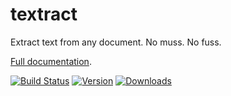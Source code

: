 textract
========

Extract text from any document. No muss. No fuss.

[Full documentation](http://textract.readthedocs.org).

[![Build Status](https://travis-ci.org/deanmalmgren/textract.svg?branch=master)](https://travis-ci.org/deanmalmgren/textract)
[![Version](https://pypip.in/v/textract/badge.png)](https://warehouse.python.org/project/textract/)
[![Downloads](https://pypip.in/d/textract/badge.png)](https://warehouse.python.org/project/textract/)
